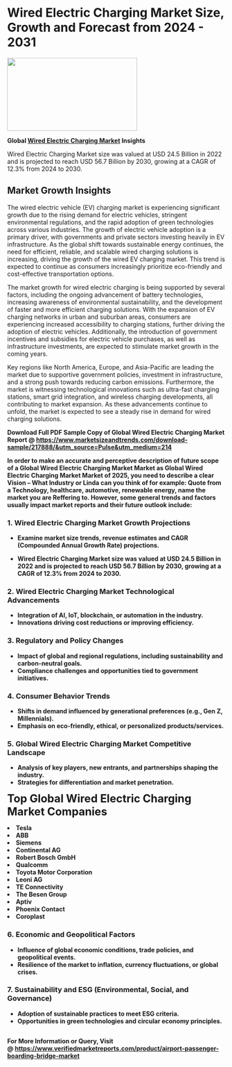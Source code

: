 <H1>Wired Electric Charging Market Size, Growth and Forecast from 2024 - 2031</H1><img class="aligncenter size-medium wp-image-584254" src="https://thirdeyenews.in/wp-content/uploads/2024/09/Global-Market-Research-300x168.jpeg" alt="" width="300" height="168" /><p><strong>Global&nbsp;<a href="https://www.marketsizeandtrends.com/download-sample/217888/&amp;utm_source=Pulse&amp;utm_medium=214">Wired Electric Charging Market</a> Insights</strong></p><p>Wired Electric Charging Market size was valued at USD 24.5 Billion in 2022 and is projected to reach USD 56.7 Billion by 2030, growing at a CAGR of 12.3% from 2024 to 2030.</p><p><h2>Market Growth Insights</h2> <p>The wired electric vehicle (EV) charging market is experiencing significant growth due to the rising demand for electric vehicles, stringent environmental regulations, and the rapid adoption of green technologies across various industries. The growth of electric vehicle adoption is a primary driver, with governments and private sectors investing heavily in EV infrastructure. As the global shift towards sustainable energy continues, the need for efficient, reliable, and scalable wired charging solutions is increasing, driving the growth of the wired EV charging market. This trend is expected to continue as consumers increasingly prioritize eco-friendly and cost-effective transportation options.</p> <p><strong></strong></p> <p>The market growth for wired electric charging is being supported by several factors, including the ongoing advancement of battery technologies, increasing awareness of environmental sustainability, and the development of faster and more efficient charging solutions. With the expansion of EV charging networks in urban and suburban areas, consumers are experiencing increased accessibility to charging stations, further driving the adoption of electric vehicles. Additionally, the introduction of government incentives and subsidies for electric vehicle purchases, as well as infrastructure investments, are expected to stimulate market growth in the coming years.</p> <p>Key regions like North America, Europe, and Asia-Pacific are leading the market due to supportive government policies, investment in infrastructure, and a strong push towards reducing carbon emissions. Furthermore, the market is witnessing technological innovations such as ultra-fast charging stations, smart grid integration, and wireless charging developments, all contributing to market expansion. As these advancements continue to unfold, the market is expected to see a steady rise in demand for wired charging solutions.</p> <p><strong></p><p><span class=""><strong>Download Full PDF Sample Copy of Global Wired Electric Charging Market Report</strong> @ <a href="https://www.marketsizeandtrends.com/download-sample/217888/&amp;utm_source=Pulse&amp;utm_medium=214" target="_blank">https://www.marketsizeandtrends.com/download-sample/217888/&amp;utm_source=Pulse&amp;utm_medium=214</a></span></p><p>In order to make an accurate and perceptive description of future scope of a Global&nbsp;Wired Electric Charging Market Market as Global&nbsp;Wired Electric Charging Market Market of 2025, you need to describe a clear Vision &ndash; What Industry or Linda can you think of for example: Quote from a Technology, healthcare, automotive, renewable energy, name the market you are Reffering to. However, some general trends and factors usually impact market reports and their future outlook include:</p><h3>1.&nbsp;<strong>Wired Electric Charging Market Growth Projections</strong></h3><ul><li>Examine market size trends, revenue estimates and CAGR (Compounded Annual Growth Rate) projections.</li><li><p>Wired Electric Charging Market size was valued at USD 24.5 Billion in 2022 and is projected to reach USD 56.7 Billion by 2030, growing at a CAGR of 12.3% from 2024 to 2030.</p></li></ul><h3>2.&nbsp;<strong>Wired Electric Charging Market Technological Advancements</strong></h3><ul><li>Integration of AI, IoT, blockchain, or automation in the industry.</li><li>Innovations driving cost reductions or improving efficiency.</li></ul><h3>3.&nbsp;<strong>Regulatory and Policy Changes</strong></h3><ul><li>Impact of global and regional regulations, including sustainability and carbon-neutral goals.</li><li>Compliance challenges and opportunities tied to government initiatives.</li></ul><h3>4.&nbsp;<strong>Consumer Behavior Trends</strong></h3><ul><li>Shifts in demand influenced by generational preferences (e.g., Gen Z, Millennials).</li><li>Emphasis on eco-friendly, ethical, or personalized products/services.</li></ul><h3>5.&nbsp;<strong>Global Wired Electric Charging Market Competitive Landscape</strong></h3><ul><li>Analysis of key players, new entrants, and partnerships shaping the industry.</li><li>Strategies for differentiation and market penetration.</li></ul><p data-pm-slice="1 1 []"><span style="color: inherit; font-family: inherit; font-size: 25px;">Top Global Wired Electric Charging Market Companies</span></p><div class="" data-test-id=""><p><li>Tesla</li><li> ABB</li><li> Siemens</li><li> Continental AG</li><li> Robert Bosch GmbH</li><li> Qualcomm</li><li> Toyota Motor Corporation</li><li> Leoni AG</li><li> TE Connectivity</li><li> The Besen Group</li><li> Aptiv</li><li> Phoenix Contact</li><li> Coroplast</li></p></div><h3>6.&nbsp;<strong>Economic and Geopolitical Factors</strong></h3><ul><li>Influence of global economic conditions, trade policies, and geopolitical events.</li><li>Resilience of the market to inflation, currency fluctuations, or global crises.</li></ul><h3>7.&nbsp;<strong>Sustainability and ESG (Environmental, Social, and Governance)</strong></h3><ul><li>Adoption of sustainable practices to meet ESG criteria.</li><li>Opportunities in green technologies and circular economy principles.</li></ul><h2><strong style="font-size: 14px;">For More Information or Query, Visit @&nbsp;</strong><a style="background-color: #ffffff; font-size: 14px;" href="https://www.marketsizeandtrends.com/report/wired-electric-charging-market/" target="_blank">https://www.verifiedmarketreports.com/product/airport-passenger-boarding-bridge-market</a></h2>
